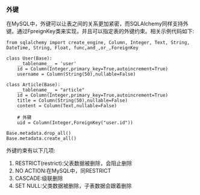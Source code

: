 ### 外键

在MySQL中，外键可以让表之间的关系更加紧密，而SQLAlchemy同样支持外键。通过FpreignKey类来实现，并且可以指定表的外键约束。相关示例代码如下:

```
from sqlalchemy import create_engine, Column, Integer, Text, String, 
DateTime, String, Float, func,and_,or_,ForeignKey

class User(Base):
    __tablename__ = 'user'
    id = Column(Integer,primary_key=True,autoincrement=True)
    username = Column(String(50),nullable=False)

class Article(Base):
    __tablename__ = "article"
    id = Column(Integer,primary_key=True,autoincrement=True)
    title = Column(String(50),nullable=False)
    content = Column(Text,nullable=False)

    # 外键
    uid = Column(Integer,ForeignKey("user.id"))

Base.metadata.drop_all()
Base.metadata.create_all()
```

外键约束有以下几项:

1. RESTRICT\(restrict\):父表数据被删除，会阻止删除
2. NO ACTION:在MySQL中，同RESTRICT
3. CASCADE:级联删除
4. SET NULL:父类数据被删除，子表数据会跟着删除



